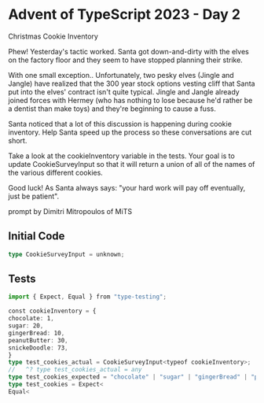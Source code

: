 # Advent of TypeScript 2023 - Day 2

Christmas Cookie Inventory

Phew! Yesterday's tactic worked. Santa got down-and-dirty with the elves on the factory floor and they seem to have stopped planning their strike.

With one small exception.. Unfortunately, two pesky elves (Jingle and Jangle) have realized that the 300 year stock options vesting cliff that Santa put into the elves' contract isn't quite typical. Jingle and Jangle already joined forces with Hermey (who has nothing to lose because he'd rather be a dentist than make toys) and they're beginning to cause a fuss.

Santa noticed that a lot of this discussion is happening during cookie inventory. Help Santa speed up the process so these conversations are cut short.

Take a look at the cookieInventory variable in the tests. Your goal is to update CookieSurveyInput so that it will return a union of all of the names of the various different cookies.

Good luck! As Santa always says: "your hard work will pay off eventually, just be patient".

prompt by Dimitri Mitropoulos of MiTS

## Initial Code
```typescript
type CookieSurveyInput = unknown;
```

## Tests
```typescript
import { Expect, Equal } from "type-testing";

const cookieInventory = {
chocolate: 1,
sugar: 20,
gingerBread: 10,
peanutButter: 30,
snickeDoodle: 73,
}
type test_cookies_actual = CookieSurveyInput<typeof cookieInventory>;
//   ^? type test_cookies_actual = any
type test_cookies_expected = "chocolate" | "sugar" | "gingerBread" | "peanutButter" | "snickeDoodle";
type test_cookies = Expect<
Equal<
```